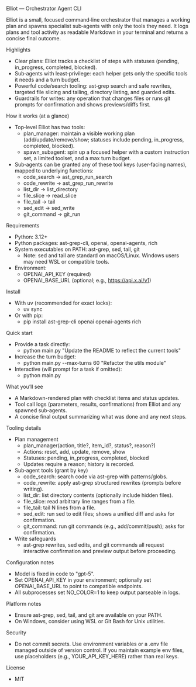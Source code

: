 Elliot — Orchestrator Agent CLI

Elliot is a small, focused command‑line orchestrator that manages a working plan and spawns specialist sub‑agents with only the tools they need. It logs plans and tool activity as readable Markdown in your terminal and returns a concise final outcome.

Highlights
- Clear plans: Elliot tracks a checklist of steps with statuses (pending, in_progress, completed, blocked).
- Sub‑agents with least‑privilege: each helper gets only the specific tools it needs and a turn budget.
- Powerful code/search tooling: ast‑grep search and safe rewrites, targeted file slicing and tailing, directory listing, and guarded edits.
- Guardrails for writes: any operation that changes files or runs git prompts for confirmation and shows previews/diffs first.

How it works (at a glance)
- Top‑level Elliot has two tools:
  - plan_manager: maintain a visible working plan (add/update/remove/show; statuses include pending, in_progress, completed, blocked).
  - spawn_subagent: spin up a focused helper with a custom instruction set, a limited toolset, and a max turn budget.
- Sub‑agents can be granted any of these tool keys (user‑facing names), mapped to underlying functions:
  - code_search → ast_grep_run_search
  - code_rewrite → ast_grep_run_rewrite
  - list_dir → list_directory
  - file_slice → read_slice
  - file_tail → tail
  - sed_edit → sed_write
  - git_command → git_run

Requirements
- Python: 3.12+
- Python packages: ast-grep-cli, openai, openai-agents, rich
- System executables on PATH: ast-grep, sed, tail, git
  - Note: sed and tail are standard on macOS/Linux. Windows users may need WSL or compatible tools.
- Environment:
  - OPENAI_API_KEY (required)
  - OPENAI_BASE_URL (optional; e.g., https://api.x.ai/v1)

Install
- With uv (recommended for exact locks):
  - uv sync
- Or with pip:
  - pip install ast-grep-cli openai openai-agents rich

Quick start
- Provide a task directly:
  - python main.py "Update the README to reflect the current tools"
- Increase the turn budget:
  - python main.py --max-turns 60 "Refactor the utils module"
- Interactive (will prompt for a task if omitted):
  - python main.py

What you’ll see
- A Markdown-rendered plan with checklist items and status updates.
- Tool call logs (parameters, results, confirmations) from Elliot and any spawned sub‑agents.
- A concise final output summarizing what was done and any next steps.

Tooling details
- Plan management
  - plan_manager(action, title?, item_id?, status?, reason?)
  - Actions: reset, add, update, remove, show
  - Statuses: pending, in_progress, completed, blocked
  - Updates require a reason; history is recorded.
- Sub‑agent tools (grant by key)
  - code_search: search code via ast-grep with patterns/globs.
  - code_rewrite: apply ast-grep structured rewrites (prompts before writing).
  - list_dir: list directory contents (optionally include hidden files).
  - file_slice: read arbitrary line ranges from a file.
  - file_tail: tail N lines from a file.
  - sed_edit: run sed to edit files; shows a unified diff and asks for confirmation.
  - git_command: run git commands (e.g., add/commit/push); asks for confirmation.
- Write safeguards
  - ast-grep rewrites, sed edits, and git commands all request interactive confirmation and preview output before proceeding.

Configuration notes
- Model is fixed in code to "gpt-5".
- Set OPENAI_API_KEY in your environment; optionally set OPENAI_BASE_URL to point to compatible endpoints.
- All subprocesses set NO_COLOR=1 to keep output parseable in logs.

Platform notes
- Ensure ast-grep, sed, tail, and git are available on your PATH.
- On Windows, consider using WSL or Git Bash for Unix utilities.

Security
- Do not commit secrets. Use environment variables or a .env file managed outside of version control. If you maintain example env files, use placeholders (e.g., YOUR_API_KEY_HERE) rather than real keys.

License
- MIT
